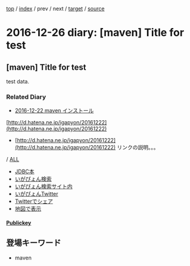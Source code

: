 [top](https://igapyon.github.io/diary/) 
 / [index](https://igapyon.github.io/diary/2016/index.html) 
 / prev 
 / next 
 / [target](https://igapyon.github.io/diary/2016/ig161226.html) 
 / [source](https://github.com/igapyon/diary/blob/gh-pages/2016/ig161226.html.src.md) 

2016-12-26 diary: [maven] Title for test
===================================


## [maven] Title for test

test data.


### Related Diary


* [2016-12-22 maven インストール](https://igapyon.github.io/diary/2016/ig161222.html)

[http://d.hatena.ne.jp/igapyon/20161222](http://d.hatena.ne.jp/igapyon/20161222)

* [http://d.hatena.ne.jp/igapyon/20161222](http://d.hatena.ne.jp/igapyon/20161222) リンクの説明。。。


/ [ALL](https://igapyon.github.io/diary/idxall.html)


* [JDBC本](https://www.amazon.co.jp/exec/obidos/ASIN/4839913935/igapyondiary-22)
* [いがぴょん検索](https://www.google.co.jp/#pws=0&q=%E3%81%84%E3%81%8C%E3%81%B4%E3%82%87%E3%82%93)
* [いがぴょん検索サイト内](https://www.google.co.jp/#pws=0&q=site:https%3A%2F%2Figapyon.github.io%2Fdiary%2F+%E3%81%84%E3%81%8C%E3%81%B4%E3%82%87%E3%82%93)
* [いがぴょんTwitter](https://twitter.com/search?q=%23%E4%BC%8A%E8%B3%80%E6%95%8F%E6%A8%B9)
* [Twitterでシェア](https://twitter.com/intent/tweet?hashtags=%E3%81%84%E3%81%8C%E3%81%B4%E3%82%87%E3%82%93&text=%E3%83%86%E3%82%B9%E3%83%88&url=https%3A%2F%2Figapyon.github.io%2Fdiary%2F)
* [地図で表示](https://openstreetmap.jp/map#zoom=17&lat=35.6722478&lon=139.7214164&layers=00BFF)

#### [Publickey](http://www.publickey1.jp/)





## 登場キーワード

* maven

